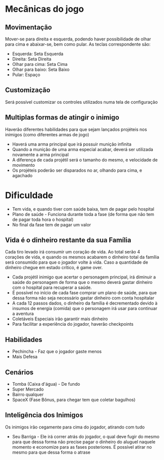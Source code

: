 # Mecânicas do jogo

## Movimentação

Mover-se para direita e esquerda, podendo haver possibilidade de olhar para cima e abaixar-se, bem como pular. As teclas correspondente são:

* Esquerda: Seta Esquerda
* Direita: Seta Direita
* Olhar para cima: Seta Cima
* Olhar para baixo: Seta Baixo
* Pular: Espaço

## Customização

Será possível customizar os controles utilizados numa tela de configuração

## Multiplas formas de atingir o inimigo

Haverão diferentes habilidades para que sejam lançados projéteis nos inimigos (como diferentes armas de jogo)

* Haverá uma arma principal que irá possuir munição infinita
* Quando a munição de uma arma especial acabar, deverá ser utilizada novamente a arma principal
* A diferença de cada projétil será o tamanho do mesmo, e velocidade de movimento
* Os projéteis poderão ser disparados no ar, olhando para cima, e agachado

# Dificuldade
* Tem vida, e quando tiver com saúde baixa, tem de pagar pelo hospital
* Plano de saúde - Funciona durante toda a fase (de forma que não tem de pagar toda hora o hospital)
* No final da fase tem de pagar um valor

## Vida é o dinheiro restante da sua Família

Cada tiro levado irá consumir um coração de vida. Ao total serão 4 corações de vida, e quando os mesmos acabarem o dinheiro total da família será consumido para que o jogador volte à vida. Caso a quantidade de dinheiro chegue em estado crítico, é game over.

* Cada projétil inimigo que acertar o personagem principal, irá diminuir a saúde do personagem de forma que o mesmo deverá gastar dinheiro com o hospital para recuperar a saúde.
* É possível no início de cada fase comprar um plano de saúde, para que dessa forma não seja necessário gastar dinheiro com conta hospitalar
* A cada 12 passos dados, o dinheiro da família é decrementado devido à insumos de energia (comida) que o personagem irá usar para continuar a aventura
* Coletáveis Especiais irão garantir mais dinheiro
* Para facilitar a experiência do jogador, haverão checkpoints

## Habilidades
* Pechincha - Faz que o jogador gaste menos
* Mais Defesa

## Cenários
* Tomba (Caixa d'água) - De fundo
* Super Mercado
* Bairro qualquer
* SpaceX (Fase Bônus, para chegar tem que coletar bagulhos)

## Inteligência dos Inimigos
Os inimigos irão cegamente para cima do jogador, atirando com tudo

* Seu Barriga - Ele irá correr atrás do jogador, o qual deve fugir do mesmo para que dessa forma não precise pagar o dinheiro do aluguel naquele momento e economize para as fases posteriores. É possível atirar no mesmo para que dessa forma o atrase
